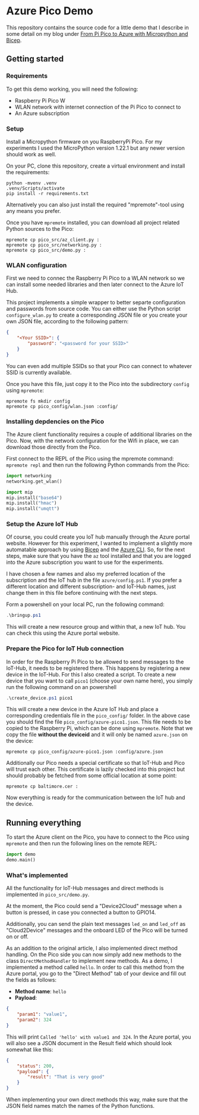 # Azure Pico Demo

This repository contains the source code for a little demo that I describe in some detail on my blog under
[From Pi Pico to Azure with Micropython and Bicep](https://hiseyesuncovered.wordpress.com/2024/02/09/from-pi-pico-to-azure-with-micropython-and-bicep/).

## Getting started

### Requirements

To get this demo working, you will need the following:

 - Raspberry Pi Pico W
 - WLAN network with internet connection of the Pi Pico to connect to
 - An Azure subscription

### Setup

Install a Micropython firmware on you RaspberryPi Pico. For my experiments I used the
MicroPython version 1.22.1 but any newer version should work as well.

On your PC, clone this repository, create a virtual environment and install the
requirements:

```
python -mvenv .venv
.venv/Scripts/activate
pip install -r requirements.txt
```

Alternatively you can also just install the required "mpremote"-tool using any means
you prefer.

Once you have `mpremote` installed, you can download all project related Python sources
to the Pico:

```
mpremote cp pico_src/az_client.py :
mpremote cp pico_src/networking.py :
mpremote cp pico_src/demo.py :
```

### WLAN configuration

First we need to connec the Raspberry Pi Pico to a WLAN network so we can install some
needed libraries and then later connect to the Azure IoT Hub.

This project implements a simple wrapper to better separte configuration and passwords
from source code. You can either use the Python script `configure_wlan.py` to create
a corresponding JSON file or you create your own JSON file, according to the following
pattern:

```json
{
    "<Your SSID>": {
        "password": "<password for your SSID>"
    }
}
```

You can even add multiple SSIDs so that your Pico can connect to whatever SSID is currently available.

Once you have this file, just copy it to the Pico into the subdirectory `config` using `mpremote`:

```
mpremote fs mkdir config
mpremote cp pico_config/wlan.json :config/
```

### Installing depdencies on the Pico

The Azure client functionality requires a couple of additional libraries on the Pico. Now, with the
network configuration for the Wifi in place, we can download those directly from the Pico.

First connect to the REPL of the Pico using the mpremote command: `mpremote repl` and then run the
following Python commands from the Pico:

```python
import networking
networking.get_wlan()

import mip
mip.install("base64")
mip.install("hmac")
mip.install("umqtt")
```

### Setup the Azure IoT Hub

Of course, you could create you IoT hub manually through the Azure portal website. However for this
experiment, I wanted to implement a slightly more automatable approach by using 
[Bicep](https://learn.microsoft.com/en-us/azure/azure-resource-manager/bicep/overview?tabs=bicep) and 
the [Azure CLI](https://learn.microsoft.com/en-us/cli/azure/install-azure-cli). So, for the next
steps, make sure that you have the `az` tool installed and that you are logged into the Azure
subscription you want to use for the experiments.

I have chosen a few names and also my preferred location of the subscription and the IoT hub in the
file `azure/config.ps1`. If you prefer a different location and different subscription- and IoT-Hub
names, just change them in this file before continuing with the next steps.

Form a powershell on your local PC, run the following command:

```powershell
.\bringup.ps1
```

This will create a new resource group and within that, a new IoT hub. You can check this using the
Azure portal website.

### Prepare the Pico for IoT Hub connection

In order for the Raspberry Pi Pico to be allowed to send messages to the IoT-Hub, it needs to be
registered there. This happens by registering a new device in the IoT-Hub. For this I also created
a script. To create a new device that you want to call `pico1` (choose your own name here), you
simply run the following command on an powershell

```powershell
.\create_device.ps1 pico1
```

This will create a new device in the Azure IoT Hub and place a corresponding credentials file in
the `pico_config/` folder. In the above case you should find the file `pico_config/azure-pico1.json`.
This file needs to be copied to the Raspberry Pi, which can be done using `mpremote`. Note that we
copy the file **without the deviceid** and it will only be named `azure.json` on the device:

```
mpremote cp pico_config/azure-pico1.json :config/azure.json
```

Additionally our Pico needs a special certificate so that IoT-Hub and Pico will trust each other.
This certificate is lazily checked into this project but should probably be fetched from some
official location at some point:

```
mpremote cp baltimore.cer :
```

Now everything is ready for the communication between the IoT hub and the device.

## Running everything

To start the Azure client on the Pico, you have to connect to the Pico using
`mpremote` and then run the following lines on the remote REPL:

```python
import demo
demo.main()
```

### What's implemented

All the functionality for IoT-Hub messages and direct methods is implemented in
`pico_src/demo.py`.

At the moment, the Pico could send a "Device2Cloud" message when a button is
pressed, in case you connected a button to GPIO14.

Additionally, you can send the plain text messages `led_on` and `led_off` as
"Cloud2Device" messages and the onboard LED of the Pico will be turned on or
off.

As an addition to the original article, I also implemented direct method
handling. On the Pico side you can now simply add new methods to the class
`DirectMethodHandler` to implement new methods. As a demo, I implemented a
method called `hello`. In order to call this method from the Azure portal,
you go to the "Direct Method" tab of your device and fill out the fields as
follows:

 - **Method name**: `hello`
 - **Payload**: 
```json
{
    "param1": "value1",
    "param2": 324
}
```

This will print `Called 'hello' with value1 and 324`. In the Azure portal,
you will also see a JSON document in the Result field which should look
somewhat like this:

```json
{
    "status": 200,
    "payload": {
        "result": "That is very good"
    }
}
```

When implementing your own direct methods this way, make sure that the JSON
field names match the names of the Python functions.
